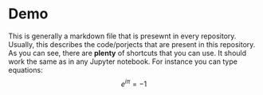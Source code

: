# Demo

This is generally a markdown file that is presewnt in every repository.
Usually, this describes the code/porjects that are present in this repository.
As you can see, there are **plenty** of shortcuts that you can use. It should work the same as in any Jupyter notebook.
For instance you can type equations:
$$e^{i\pi} = -1$$
